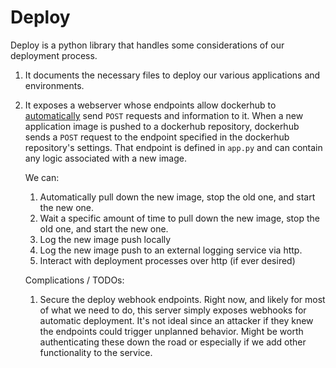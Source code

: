 # Deploy

Deploy is a python library that handles some considerations of our deployment process.
 
1) It documents the necessary files to deploy our various applications and environments. 

2) It exposes a webserver whose endpoints allow dockerhub to [automatically](https://docs.docker.com/docker-hub/webhooks/) send `POST` requests and information to it. 
When a new application image is pushed to a dockerhub repository, dockerhub sends a `POST` request to the endpoint specified in the dockerhub repository's settings.
    That endpoint is defined in `app.py` and can contain any logic associated with a new image.

    We can:
    
    1. Automatically pull down the new image, stop the old one, and start the new one.  
    2. Wait a specific amount of time to pull down the new image, stop the old one, and start the new one.
    3. Log the new image push locally
    4. Log the new image push to an external logging service via http.  
    5. Interact with deployment processes over http (if ever desired)
    
    Complications / TODOs:
    
    1. Secure the deploy webhook endpoints. Right now, and likely for most of what we need to do, this server simply exposes webhooks for automatic deployment. It's not ideal since an attacker if they knew the endpoints could trigger unplanned behavior. Might be worth authenticating these down the road or especially if we add other functionality to the service.   